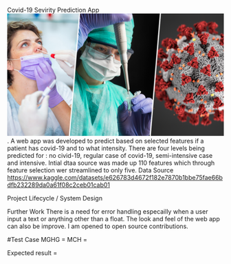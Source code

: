 Covid-19 Sevirity Prediction App
![alt text for screen readers](https://github.com/ojumah20/covid_19_project/blob/main/COVID%20testing%20policy%20drupal.jpg "covid-19").
A web app was developed to predict based on selected features if a patient has covid-19 and to what intensity. There are four levels being predicted for : no civid-19, regular case of covid-19, semi-intensive case and intensive.
Intial dtaa source was made up 110 features which through feature selection wer streamlined to only five. 
Data Source
https://www.kaggle.com/datasets/e626783d4672f182e7870b1bbe75fae66bdfb232289da0a61f08c2ceb01cab01

Project Lifecycle / System Design




Further Work
There is a need for error handling especailly when a user input a text or anything other than a float.
The look and feel of the web app can also be improve. I am opened to open source contributions. 

#Test Case
MGHG =
MCH = 

Expected result = 
